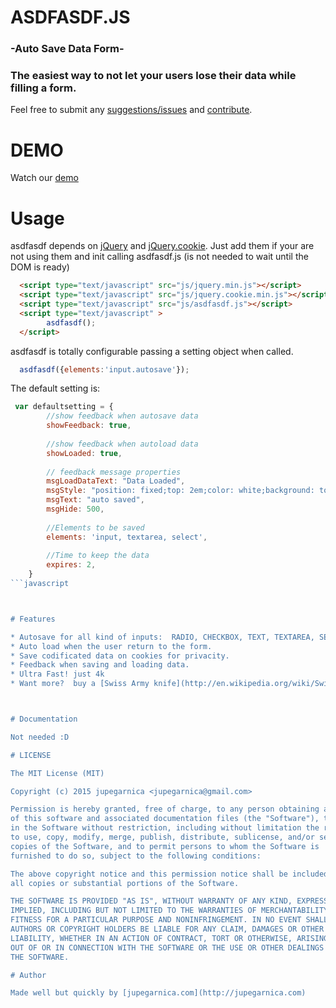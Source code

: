 # ASDFASDF.JS
### -Auto Save Data Form-
### **The easiest way to not let your users lose their data while filling a form.**

Feel free to submit any [suggestions/issues](https://github.com/jupegarnica/asdfasdf.js/issues) and [contribute](https://github.com/jupegarnica/asdfasdf.js/pulls).

# DEMO

Watch our [demo](http://jupegarnica.github.io/asdfasdf.js/)

# Usage

asdfasdf depends on [jQuery](http://jquery.com/) and [jQuery.cookie](https://github.com/carhartl/jquery-cookie). Just add them if your are not using them and init calling asdfasdf.js (is not needed to wait until the DOM is ready)

```HTML
  <script type="text/javascript" src="js/jquery.min.js"></script>
  <script type="text/javascript" src="js/jquery.cookie.min.js"></script>
  <script type="text/javascript" src="js/asdfasdf.js"></script>
  <script type="text/javascript" >
        asdfasdf(); 
  </script>
```
asdfasdf is totally configurable passing a setting object when called.
```javascript
  asdfasdf({elements:'input.autosave'});
```
The default setting is:

```javascript
 var defaultsetting = {
        //show feedback when autosave data
        showFeedback: true,  
        
        //show feedback when autoload data
        showLoaded: true,     
        
        // feedback message properties
        msgLoadDataText: "Data Loaded", 
        msgStyle: "position: fixed;top: 2em;color: white;background: tomato;right: 50%;transform: translateX(50%);width: auto;display: inline-block;padding: 0.5em;border-radius: 0.3em;text-transform: uppercase;",
        msgText: "auto saved",
        msgHide: 500,
        
        //Elements to be saved
        elements: 'input, textarea, select',
        
        //Time to keep the data
        expires: 2,
    }
```javascript



# Features

* Autosave for all kind of inputs:  RADIO, CHECKBOX, TEXT, TEXTAREA, SELECT
* Auto load when the user return to the form.
* Save codificated data on cookies for privacity.
* Feedback when saving and loading data.
* Ultra Fast! just 4k
* Want more?  buy a [Swiss Army knife](http://en.wikipedia.org/wiki/Swiss_Army_knife)



# Documentation

Not needed :D

# LICENSE

The MIT License (MIT)

Copyright (c) 2015 jupegarnica <jupegarnica@gmail.com>

Permission is hereby granted, free of charge, to any person obtaining a copy
of this software and associated documentation files (the "Software"), to deal
in the Software without restriction, including without limitation the rights
to use, copy, modify, merge, publish, distribute, sublicense, and/or sell
copies of the Software, and to permit persons to whom the Software is
furnished to do so, subject to the following conditions:

The above copyright notice and this permission notice shall be included in
all copies or substantial portions of the Software.

THE SOFTWARE IS PROVIDED "AS IS", WITHOUT WARRANTY OF ANY KIND, EXPRESS OR
IMPLIED, INCLUDING BUT NOT LIMITED TO THE WARRANTIES OF MERCHANTABILITY,
FITNESS FOR A PARTICULAR PURPOSE AND NONINFRINGEMENT. IN NO EVENT SHALL THE
AUTHORS OR COPYRIGHT HOLDERS BE LIABLE FOR ANY CLAIM, DAMAGES OR OTHER
LIABILITY, WHETHER IN AN ACTION OF CONTRACT, TORT OR OTHERWISE, ARISING FROM,
OUT OF OR IN CONNECTION WITH THE SOFTWARE OR THE USE OR OTHER DEALINGS IN
THE SOFTWARE.

# Author

Made well but quickly by [jupegarnica.com](http://jupegarnica.com)